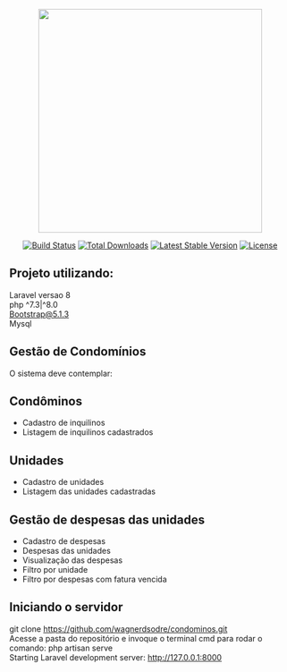 <p align="center"><a href="https://laravel.com" target="_blank"><img src="https://raw.githubusercontent.com/laravel/art/master/logo-lockup/5%20SVG/2%20CMYK/1%20Full%20Color/laravel-logolockup-cmyk-red.svg" width="400"></a></p>

<p align="center">
<a href="https://travis-ci.org/laravel/framework"><img src="https://travis-ci.org/laravel/framework.svg" alt="Build Status"></a>
<a href="https://packagist.org/packages/laravel/framework"><img src="https://img.shields.io/packagist/dt/laravel/framework" alt="Total Downloads"></a>
<a href="https://packagist.org/packages/laravel/framework"><img src="https://img.shields.io/packagist/v/laravel/framework" alt="Latest Stable Version"></a>
<a href="https://packagist.org/packages/laravel/framework"><img src="https://img.shields.io/packagist/l/laravel/framework" alt="License"></a>
</p>

## Projeto utilizando:<br/>
Laravel versao 8<br/>
php ^7.3|^8.0<br/>
Bootstrap@5.1.3<br/>
Mysql<br/>

## Gestão de Condomínios<br/>
O sistema deve contemplar:<br/>

## Condôminos<br/>
- Cadastro de inquilinos<br/>
- Listagem de inquilinos cadastrados<br/>
## Unidades<br/>
- Cadastro de unidades<br/>
- Listagem das unidades cadastradas<br/>
## Gestão de despesas das unidades<br/>
- Cadastro de despesas<br/>
- Despesas das unidades <br/>
- Visualização das despesas<br/>
- Filtro por unidade<br/>
- Filtro por despesas com fatura vencida<br/>

## Iniciando o servidor  <br/>
git clone https://github.com/wagnerdsodre/condominos.git<br/>
Acesse a pasta do repositório e invoque o terminal cmd para rodar o comando: php artisan serve<br/>
Starting Laravel development server: http://127.0.0.1:8000



